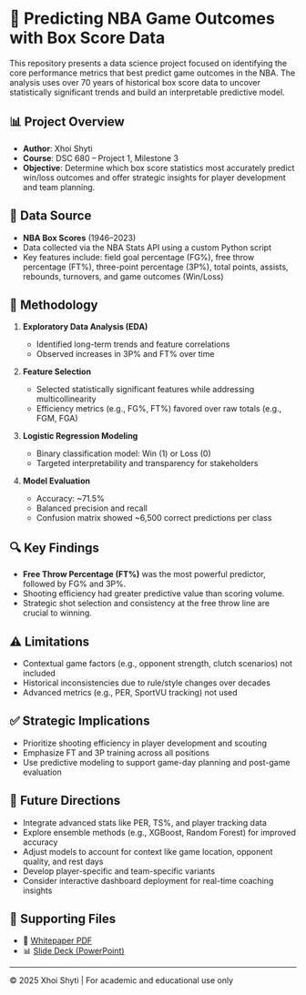 # 🏀 Predicting NBA Game Outcomes with Box Score Data

This repository presents a data science project focused on identifying the core performance metrics that best predict game outcomes in the NBA. The analysis uses over 70 years of historical box score data to uncover statistically significant trends and build an interpretable predictive model.

## 📊 Project Overview

- **Author**: Xhoi Shyti  
- **Course**: DSC 680 – Project 1, Milestone 3  
- **Objective**: Determine which box score statistics most accurately predict win/loss outcomes and offer strategic insights for player development and team planning.

## 📁 Data Source

- **NBA Box Scores** (1946–2023)  
- Data collected via the NBA Stats API using a custom Python script  
- Key features include: field goal percentage (FG%), free throw percentage (FT%), three-point percentage (3P%), total points, assists, rebounds, turnovers, and game outcomes (Win/Loss)

## 🧠 Methodology

1. **Exploratory Data Analysis (EDA)**  
   - Identified long-term trends and feature correlations
   - Observed increases in 3P% and FT% over time

2. **Feature Selection**  
   - Selected statistically significant features while addressing multicollinearity  
   - Efficiency metrics (e.g., FG%, FT%) favored over raw totals (e.g., FGM, FGA)

3. **Logistic Regression Modeling**  
   - Binary classification model: Win (1) or Loss (0)  
   - Targeted interpretability and transparency for stakeholders

4. **Model Evaluation**  
   - Accuracy: ~71.5%  
   - Balanced precision and recall  
   - Confusion matrix showed ~6,500 correct predictions per class

## 🔍 Key Findings

- **Free Throw Percentage (FT%)** was the most powerful predictor, followed by FG% and 3P%.
- Shooting efficiency had greater predictive value than scoring volume.
- Strategic shot selection and consistency at the free throw line are crucial to winning.

## ⚠️ Limitations

- Contextual game factors (e.g., opponent strength, clutch scenarios) not included
- Historical inconsistencies due to rule/style changes over decades
- Advanced metrics (e.g., PER, SportVU tracking) not used

## ✅ Strategic Implications

- Prioritize shooting efficiency in player development and scouting
- Emphasize FT and 3P training across all positions
- Use predictive modeling to support game-day planning and post-game evaluation

## 🔮 Future Directions

- Integrate advanced stats like PER, TS%, and player tracking data
- Explore ensemble methods (e.g., XGBoost, Random Forest) for improved accuracy
- Adjust models to account for context like game location, opponent quality, and rest days
- Develop player-specific and team-specific variants
- Consider interactive dashboard deployment for real-time coaching insights

## 📎 Supporting Files

- 📄 [Whitepaper PDF](report)  
- 📊 [Slide Deck (PowerPoint)](presentation/key_metrics_latest.pptx)

---

© 2025 Xhoi Shyti | For academic and educational use only